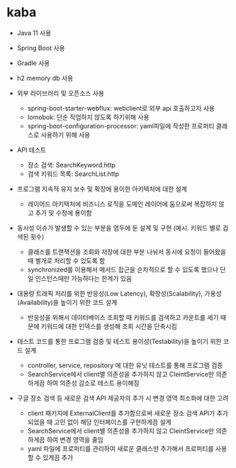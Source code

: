 # kaba

- Java 11 사용
- Spring Boot 사용
- Gradle 사용
- h2 memory db 사용
- 외부 라이브러리 및 오픈소스 사용
    - spring-boot-starter-webflux: webclient로 외부 api 호출하고자 사용
    - lomobok: 단순 작업하지 않도록 하기위해 사용
    - spring-boot-configuration-processor: yaml파일에 작성한 프로퍼티 클래스로 사용하기 위해 사용
- API 테스트
    - 장소 검색: SearchKeyword.http
    - 검색 키워드 목록: SearchList.http

- 프로그램 지속적 유지 보수 및 확장에 용이한 아키텍처에 대한 설계
    - 레이어드 아키텍처에 비즈니스 로직을 도메인 레이어에 둠으로써 복잡하지 않고 추가 및 수정에 용이함
- 동시성 이슈가 발생할 수 있는 부분을 염두에 둔 설계 및 구현 (예시. 키워드 별로 검색된 횟수)
    - 클래스를 트랜잭션을 조회와 저장에 대한 부분 나눠서 동시에 요청이 들어왔을 때 별개로 처리할 수 있도록 함
    - synchronized를 이용해서 메서드 접근을 순차적으로 할 수 있도록 했으나 단일 인스턴스때만 가능하다는 한계가 있음
- 대용량 트래픽 처리를 위한 반응성(Low Latency), 확장성(Scalability), 가용성(Availability)을 높이기 위한 코드 설계
    - 반응성을 위해서 데이터베이스 조회할 때 키워드를 검색하고 카운트를 세기 때문에 키워드에 대한 인덱스를 생성해 조회 시간을 단축시킴
- 테스트 코드를 통한 프로그램 검증 및 테스트 용이성(Testability)을 높이기 위한 코드 설계
    - controller, service, repository 에 대한 유닛 테스트를 통해 프로그램 검증
    - SearchService에서 client별 의존성을 추가하지 않고 CleintService만 의존하게끔 하여 의존성 감소로 테스트 용이해짐
- 구글 장소 검색 등 새로운 검색 API 제공자의 추가 시 변경 영역 최소화에 대한 고려
    - client 패키지에 ExternalClient를 추가함으로써 새로운 장소 검색 API가 추가되었을 때 고민 없이 해당 인터페이스를 구현하게끔 설계
    - SearchService에서 client별 의존성을 추가하지 않고 CleintService만 의존하게끔 하여 변경 영역을 줄임
    - yaml 파일에 프로퍼티를 관리하여 새로운 클래스만 추가해서 프로퍼티를 사용할 수 있게끔 추가  

